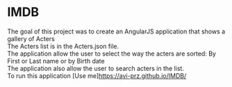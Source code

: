 # IMDB<br/>
The goal of this project was to create an AngularJS application that shows a gallery of Acters<br/>
The Acters list is in the Acters.json file.<br/>
The application allow the user to select the way the acters are sorted: By First or Last name or by Birth date<br/>
The application also allow the user to search acters in the list.<br/>
To run this application [Use me]https://avi-prz.github.io/IMDB/
